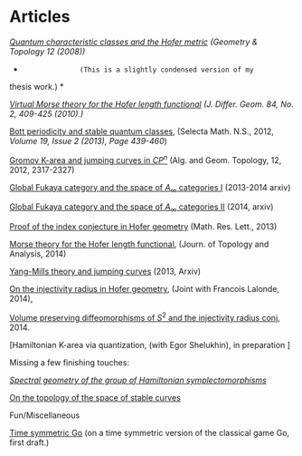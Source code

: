 

# Articles 

*[Quantum characteristic classes and the Hofer metric][1]
(Geometry & Topology 12 (2008))*

*                   (This is a slightly condensed version of my
thesis work.) *

*[Virtual Morse theory for the Hofer length functional][2] (J.
Differ. Geom. 84, No. 2, 409-425 (2010).)*

[Bott periodicity and stable quantum classes][3], (Selecta Math.
N.S., 2012, *Volume 19, Issue 2 (2013), Page 439-460*)

[Gromov K-area and jumping curves in $CP^n$][4]  (Alg. and Geom.
Topology, 12, 2012, 2317-2327)

[Global Fukaya category and the space of $A_\infty$ categories I][5]
(2013-2014 arxiv)

[Global Fukaya category and the space of $A_\infty$ categories
II][6] (2014, arxiv)

[Proof of the index conjecture in Hofer geometry][7] (Math. Res.
Lett., 2013)

[Morse theory for the Hofer length functional][8], (Journ. of
Topology and Analysis, 2014)

[Yang-Mills theory and jumping curves][9] (2013, Arxiv)

[On the injectivity radius in Hofer geometry][10], (Joint with
Francois Lalonde, 2014), 

[Volume preserving diffeomorphisms of $S^2$ and the injectivity
radius conj][11], 2014. 

[Hamiltonian K-area via quantization, (with Egor Shelukhin), in
preparation ]

Missing a few finishing touches: 

*[Spectral geometry of the group of Hamiltonian
symplectomorphisms][12]*

[On the topology of the space of stable curves][13]

Fun/Miscellaneous

[Time symmetric Go][14] (on a time symmetric version of the
classical game Go, first draft.)

[1]: http://arxiv.org/pdf/0709.4510.pdf
[2]:
https://docs.google.com/file/d/0B1BCuxjt683fbnVpaTNrUEQxeVk/edit
[3]: http://arxiv.org/pdf/0912.2948.pdf
[4]: http://front.math.ucdavis.edu/1006.4383
[5]: http://arxiv.org/abs/1307.3991
[6]: http://arxiv.org/pdf/1408.3250.pdf
[7]: http://arxiv.org/abs/1204.3098
[8]: http://arxiv.org/abs/1308.3456
[9]: http://arxiv.org/abs/1312.0928
[10]: http://arxiv.org/pdf/1404.4271.pdf
[11]: http://arxiv.org/pdf/1409.3975.pdf
[12]:
https://docs.google.com/file/d/0B1BCuxjt683fNGtVc3Y3OG9TMTA/edit
[13]:
https://docs.google.com/file/d/0B1BCuxjt683fSkNHdjA4QXJwSm8/edit
[14]:
https://docs.google.com/fileview?id=0B1BCuxjt683fMTg4ZWIyMWEtN2IxZC00NDE1LThlODItNGJlMGEyNzI3ZTYx&hl=en&authkey=CMiCxt4I
  
